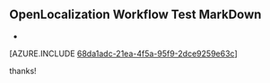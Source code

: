 ## OpenLocalization Workflow Test MarkDown
* 

[AZURE.INCLUDE [68da1adc-21ea-4f5a-95f9-2dce9259e63c](calleeMd1.md)]

 
thanks!